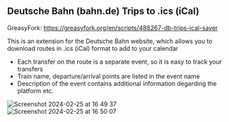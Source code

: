 ## Deutsche Bahn (bahn.de) Trips to .ics (iCal)
GreasyFork: https://greasyfork.org/en/scripts/488267-db-trips-ical-saver

This is an extension for the Deutsche Bahn website, which allows you to download routes in .ics (iCal) format to add to your calendar
* Each transfer on the route is a separate event, so it is easy to track your transfers
* Train name, departure/arrival points are listed in the event name
* Description of the event contains additional information degarding the platform etc.

 ![Screenshot 2024-02-25 at 16 49 37](https://github.com/sfedia/db-trips-ical-saver/assets/16120239/6d79a6f4-bfac-4854-8000-e346b9e51b32)
  ![Screenshot 2024-02-25 at 16 50 07](https://github.com/sfedia/db-trips-ical-saver/assets/16120239/dbee0fda-f1bd-453e-bcf8-7b103fd69367)

